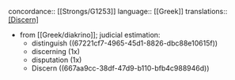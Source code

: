 concordance:: [[Strongs/G1253]] 
language:: [[Greek]] 
translations:: [[Discern]](ing)

- from [[Greek/diakrino]]; judicial estimation:
	- distinguish ((67221cf7-4965-45d1-8826-dbc88e10615f))
	- discerning (1x)
	- disputation (1x)
	- Discern ((667aa9cc-38df-47d9-b110-bfb4c988946d))